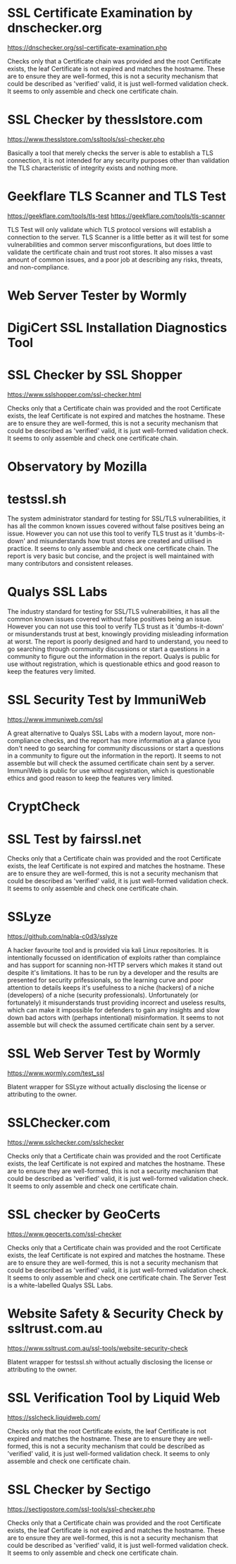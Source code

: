 # SSL Certificate Examination by dnschecker.org

https://dnschecker.org/ssl-certificate-examination.php

Checks only that a Certificate chain was provided and the root Certificate exists, the leaf Certificate is not expired and matches the hostname. These are to ensure they are well-formed, this is not a security mechanism that could be described as 'verified' valid, it is just well-formed validation check.
It seems to only assemble and check one certificate chain.

# SSL Checker by thesslstore.com

https://www.thesslstore.com/ssltools/ssl-checker.php

Basically a tool that merely checks the server is able to establish a TLS connection, it is not intended for any security purposes other than validation the TLS characteristic of integrity exists and nothing more.

# Geekflare TLS Scanner and TLS Test

https://geekflare.com/tools/tls-test
https://geekflare.com/tools/tls-scanner

TLS Test will only validate which TLS protocol versions will establish a connection to the server.
TLS Scanner is a little better as it will test for some vulnerabilities and common server misconfigurations, but does little to validate the certificate chain and trust root stores. It also misses a vast amount of common issues, and a poor job at describing any risks, threats, and non-compliance.

# Web Server Tester by Wormly



# DigiCert SSL Installation Diagnostics Tool



# SSL Checker by SSL Shopper

https://www.sslshopper.com/ssl-checker.html

Checks only that a Certificate chain was provided and the root Certificate exists, the leaf Certificate is not expired and matches the hostname. These are to ensure they are well-formed, this is not a security mechanism that could be described as 'verified' valid, it is just well-formed validation check.
It seems to only assemble and check one certificate chain.

# Observatory by Mozilla



# testssl.sh

The system administrator standard for testing for SSL/TLS vulnerabilities, it has all the common known issues covered without false positives being an issue. However you can not use this tool to verify TLS trust as it 'dumbs-it-down' and misunderstands how trust stores are created and utilised in practice.
It seems to only assemble and check one certificate chain.
The report is very basic but concise, and the project is well maintained with many contributors and consistent releases.

# Qualys SSL Labs

The industry standard for testing for SSL/TLS vulnerabilities, it has all the common known issues covered without false positives being an issue. However you can not use this tool to verify TLS trust as it 'dumbs-it-down' or misunderstands trust at best, knowingly providing misleading information at worst.
The report is poorly designed and hard to understand, you need to go searching through community discussions or start a questions in a community to figure out the information in the report.
Qualys is public for use without registration, which is questionable ethics and good reason to keep the features very limited.

# SSL Security Test by ImmuniWeb

https://www.immuniweb.com/ssl

A great alternative to Qualys SSL Labs with a modern layout, more non-compliance checks, and the report has more information at a glance (you don't need to go searching for community discussions or start a questions in a community to figure out the information in the report).
It seems to not assemble but will check the assumed certificate chain sent by a server.
ImmuniWeb is public for use without registration, which is questionable ethics and good reason to keep the features very limited.

# CryptCheck



# SSL Test by fairssl.net

Checks only that a Certificate chain was provided and the root Certificate exists, the leaf Certificate is not expired and matches the hostname. These are to ensure they are well-formed, this is not a security mechanism that could be described as 'verified' valid, it is just well-formed validation check.
It seems to only assemble and check one certificate chain.

# SSLyze

https://github.com/nabla-c0d3/sslyze

A hacker favourite tool and is provided via kali Linux repositories. It is intentionally focussed on identification of exploits rather than complaince and has support for scanning non-HTTP servers which makes it stand out despite it's limitations. It has to be run by a developer and the results are presented for security prifessionals, so the learning curve and poor attention to details keeps it's usefulness to a niche (hackers) of a niche (developers) of a niche (security professionals).
Unfortunately (or fortunately) it misunderstands trust providing incorrect and useless results, which can make it impossible for defenders to gain any insights and slow down bad actors with (perhaps intentional) misinformation.
It seems to not assemble but will check the assumed certificate chain sent by a server.

# SSL Web Server Test by Wormly

https://www.wormly.com/test_ssl

Blatent wrapper for SSLyze without actually disclosing the license or attributing to the owner.

# SSLChecker.com

https://www.sslchecker.com/sslchecker

Checks only that a Certificate chain was provided and the root Certificate exists, the leaf Certificate is not expired and matches the hostname. These are to ensure they are well-formed, this is not a security mechanism that could be described as 'verified' valid, it is just well-formed validation check.
It seems to only assemble and check one certificate chain.

# SSL checker by GeoCerts

https://www.geocerts.com/ssl-checker

Checks only that a Certificate chain was provided and the root Certificate exists, the leaf Certificate is not expired and matches the hostname. These are to ensure they are well-formed, this is not a security mechanism that could be described as 'verified' valid, it is just well-formed validation check.
It seems to only assemble and check one certificate chain.
The Server Test is a white-labelled Qualys SSL Labs.

# Website Safety & Security Check by ssltrust.com.au

https://www.ssltrust.com.au/ssl-tools/website-security-check

Blatent wrapper for testssl.sh without actually disclosing the license or attributing to the owner.

# SSL Verification Tool by Liquid Web

https://sslcheck.liquidweb.com/

Checks only that the root Certificate exists, the leaf Certificate is not expired and matches the hostname. These are to ensure they are well-formed, this is not a security mechanism that could be described as 'verified' valid, it is just well-formed validation check.
It seems to only assemble and check one certificate chain.

# SSL Checker by Sectigo

https://sectigostore.com/ssl-tools/ssl-checker.php

Checks only that a Certificate chain was provided and the root Certificate exists, the leaf Certificate is not expired and matches the hostname. These are to ensure they are well-formed, this is not a security mechanism that could be described as 'verified' valid, it is just well-formed validation check.
It seems to only assemble and check one certificate chain.
